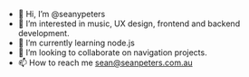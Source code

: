 - 👋 Hi, I’m @seanypeters
- 👀 I’m interested in music, UX design, frontend and backend development.
- 🌱 I’m currently learning node.js
- 💞️ I’m looking to collaborate on navigation projects.
- 📫 How to reach me sean@seanpeters.com.au

<!---
seanypeters/seanypeters is a ✨ special ✨ repository because its `README.md` (this file) appears on your GitHub profile.
You can click the Preview link to take a look at your changes.
--->

